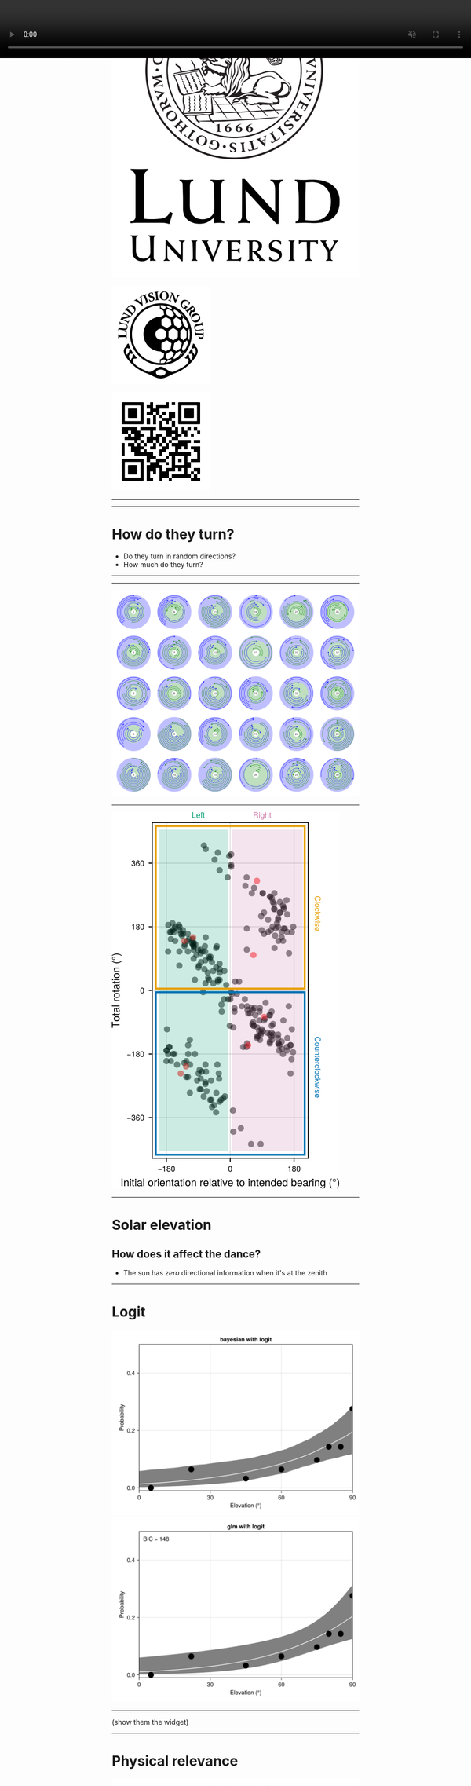 ```yaml
---
marp: true
theme: gaia
_class: lead
backgroundColor: #fff
backgroundImage: url('https://marp.app/assets/hero-background.svg')
math: mathjax
---
```


Integrating Software Engineering and Sensory Ecology: 
Tools for Understanding Animal Orientation

*Yakir Gagnon - Lund Vision Group
Visionarium 2025*

![bg vertical left:15% w:100%](media/lundlogo.svg) 

![bg left:15% w:100%](media/vglogo.svg)

![bg left:15% w:100%](media/link.svg)

<!--
Hi my name is Yakir, I work as a Research Software Engineer at Marie Dacke's lab at Lund University, Sweden. What is a research software engineer? I'm basically like a postdoc that never leaves. I build software and hardware for everyone in the lab, including experimental setups, statistical analysis, visualizations, and more...

I'd like to present what a RSE does and why that could be useful for PIs and students, and why you might want to become one.
-->

---
<!-- paginate: true -->

<style>
video {
  position: absolute;
  top: 0;
  left: 0;
  z-index: 1;
  max-height: 100%;
  min-width: 100%;
}
</style>

<video src="media/dance.mp4" autoplay muted width="100%" loop></video>

<!--
Dancing behavior. They scan their environment. Using the sun as a directional cue. The dance allows them to pan across the sky and register the direction of the sun relative to the ground. This was recorded by Elin Dirlik
-->

---

# How do they turn?

- Do they turn in random directions? 
- How much do they turn? 

<!-- footer: "Elin Dirlik" -->

---

<video src="media/repeateddances.mp4" autoplay muted width="100%" loop></video>

---

![bg center h:100%](media/circles.svg)


---

![bg center h:100%](media/scatter.svg)

---

# Solar elevation
## How does it affect the dance?

- The sun has *zero* directional information when it's at the zenith

---

# Logit

![left w:400](media/bayesianwithlogit.svg) ![right w:400](media/glmwithlogit.svg)

---

(show them the widget)

---

# Physical relevance

![w:400](media/bayesianwithnewlink.svg) ![w:400](media/glmwithnewlink.svg)

---

<video src="media/dancingqueen.mp4" controls autoplay muted width="100%" loop></video>

<!-- footer: "Bastien Clémot" -->

<!--
This animation was made by Bestien in blender. He even made the screws... 
-->

---

![bg](media/apriltag.jpg)

---

<video src="media/mirror.mp4" autoplay muted width="100%" loop></video>

---

![bg center h:100%](media/3dprint.png)

---

# Sky room

- Group brings back ~400 beetles per trip
- ~ 3 strudent, 3 PhDs, 2 postdocs = many behavioral experiments

<!-- footer: "" -->

---

# Others

- Sun moon tables
- Camera calibrations
- Autotracker
- Data analysis pipeline

---

# As a hiring PI

Pros:
- Broad spectrum of expertise
- Background lines of investigation
- Elevate the whole lab

Cons: 
- Costs money
- No formal/institutional way of paying/motivating for it

---

# As a career choice

Pros:
- no grant applications, articles to write, teaching
- build and play with "toys"

Cons: 
- no job security
- less pay than in the private industry

---

# The end

Thank you for listening

